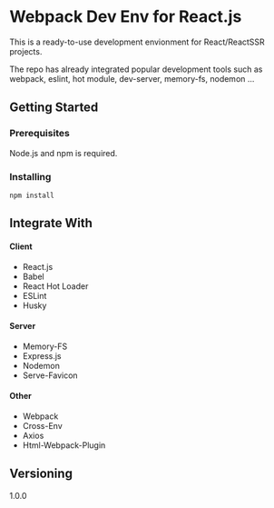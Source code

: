 # Webpack Dev Env for React.js

This is a ready-to-use development envionment for React/ReactSSR projects.

The repo has already integrated popular development tools such as webpack, eslint, hot module, dev-server, memory-fs, nodemon ...

## Getting Started


### Prerequisites

Node.js and npm is required.

### Installing

```
npm install
```

## Integrate With

#### Client
* React.js
* Babel
* React Hot Loader
* ESLint
* Husky

#### Server
* Memory-FS
* Express.js
* Nodemon
* Serve-Favicon

#### Other
* Webpack
* Cross-Env
* Axios
* Html-Webpack-Plugin

## Versioning
1.0.0
